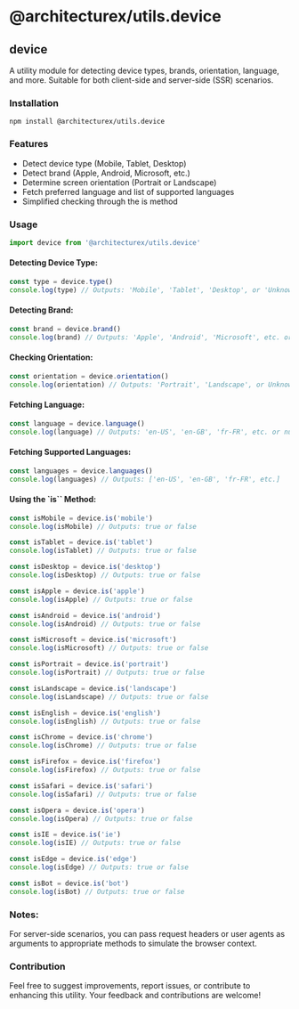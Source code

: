 # @architecturex/utils.device

## device

A utility module for detecting device types, brands, orientation, language, and more. Suitable for both client-side and server-side (SSR) scenarios.

### Installation

`npm install @architecturex/utils.device`

### Features

- Detect device type (Mobile, Tablet, Desktop)
- Detect brand (Apple, Android, Microsoft, etc.)
- Determine screen orientation (Portrait or Landscape)
- Fetch preferred language and list of supported languages
- Simplified checking through the is method

### Usage

```javascript
import device from '@architecturex/utils.device'
```

#### Detecting Device Type:

```javascript
const type = device.type()
console.log(type) // Outputs: 'Mobile', 'Tablet', 'Desktop', or 'Unknown'
```

#### Detecting Brand:

```javascript
const brand = device.brand()
console.log(brand) // Outputs: 'Apple', 'Android', 'Microsoft', etc. or null
```

#### Checking Orientation:

```javascript
const orientation = device.orientation()
console.log(orientation) // Outputs: 'Portrait', 'Landscape', or Unknown
```

#### Fetching Language:

```javascript
const language = device.language()
console.log(language) // Outputs: 'en-US', 'en-GB', 'fr-FR', etc. or null
```

#### Fetching Supported Languages:

```javascript
const languages = device.languages()
console.log(languages) // Outputs: ['en-US', 'en-GB', 'fr-FR', etc.]
```

#### Using the `is`` Method:

```javascript
const isMobile = device.is('mobile')
console.log(isMobile) // Outputs: true or false

const isTablet = device.is('tablet')
console.log(isTablet) // Outputs: true or false

const isDesktop = device.is('desktop')
console.log(isDesktop) // Outputs: true or false

const isApple = device.is('apple')
console.log(isApple) // Outputs: true or false

const isAndroid = device.is('android')
console.log(isAndroid) // Outputs: true or false

const isMicrosoft = device.is('microsoft')
console.log(isMicrosoft) // Outputs: true or false

const isPortrait = device.is('portrait')
console.log(isPortrait) // Outputs: true or false

const isLandscape = device.is('landscape')
console.log(isLandscape) // Outputs: true or false

const isEnglish = device.is('english')
console.log(isEnglish) // Outputs: true or false

const isChrome = device.is('chrome')
console.log(isChrome) // Outputs: true or false

const isFirefox = device.is('firefox')
console.log(isFirefox) // Outputs: true or false

const isSafari = device.is('safari')
console.log(isSafari) // Outputs: true or false

const isOpera = device.is('opera')
console.log(isOpera) // Outputs: true or false

const isIE = device.is('ie')
console.log(isIE) // Outputs: true or false

const isEdge = device.is('edge')
console.log(isEdge) // Outputs: true or false

const isBot = device.is('bot')
console.log(isBot) // Outputs: true or false
```

### Notes:

For server-side scenarios, you can pass request headers or user agents as arguments to appropriate methods to simulate the browser context.

### Contribution

Feel free to suggest improvements, report issues, or contribute to enhancing this utility. Your feedback and contributions are welcome!
